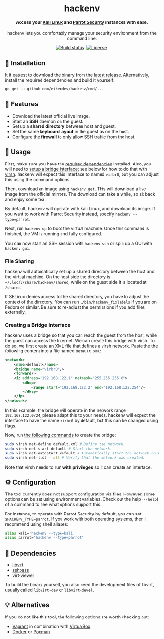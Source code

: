 <div align="center">
	<h1>hackenv</h1>
	<h4 align="center">
		Access your <a href="https://www.kali.org/">Kali Linux</a> and <a href="https://www.parrotsec.org/">Parrot Security</a> instances with ease.
	</h4>
	<p>hackenv lets you comfortably manage your security environment from the command line.</p>
</div>

<p align="center">
	<a href="https://github.com/eikendev/hackenv/actions"><img alt="Build status" src="https://img.shields.io/github/workflow/status/eikendev/hackenv/Main"/></a>&nbsp;
	<a href="https://github.com/eikendev/hackenv/blob/master/LICENSE"><img alt="License" src="https://img.shields.io/github/license/eikendev/hackenv"/></a>&nbsp;
</p>

## 🚀&nbsp;Installation

It it easiest to download the binary from the [latest release](https://github.com/eikendev/hackenv/releases).
Alternatively, install the [required dependencies](#dependencies) and build it yourself:
```bash
go get -u github.com/eikendev/hackenv/cmd/...
```

## 🤘&nbsp;Features

- Download the latest official live image.
- Start an **SSH** daemon on the guest.
- Set up a **shared directory** between host and guest.
- Set the same **keyboard layout** in the guest as on the host.
- Configure the **firewall** to only allow SSH traffic from the host.

## 📄&nbsp;Usage

First, make sure you have the [required dependencies](#dependencies) installed.
Also, you will need to [setup a bridge interface](https://jamielinux.com/docs/libvirt-networking-handbook/bridged-network.html); see below for how to do that with [virsh](https://www.libvirt.org/manpages/virsh.html).
hackenv will expect this interface to named `virbr0`, but you can adjust this using the command options.

Then, download an image using `hackenv get`.
This will download a live image from the official mirrors.
The download can take a while, so sit back and enjoy some tea.

By default, hackenv will operate with Kali Linux, and download its image.
If you want to work with Parrot Security instead, specify `hackenv --type=parrot`.

Next, run `hackenv up` to boot the virtual machine.
Once this command is finished, the VM is running and fully configured.

You can now start an SSH session with `hackenv ssh` or spin up a GUI with `hackenv gui`.

### File Sharing

hackenv will automatically set up a shared directory between the host and the virtual machine.
On the host side the directory is `~/.local/share/hackenv/shared`, while on the guest side it is located at `/shared`.

If SELinux denies access to the shared directory, you have to adjust the context of the directory.
You can run `./bin/hackenv_fixlabels` if you are on Fedora or similar.
Be sure to re-adjust the permissions if you add files externally.

### Creating a Bridge Interface

hackenv uses a bridge so that you can reach the guest from the host, while the guest can access the Internet.
We can create this bridge with virsh.
To do so, we first create an XML file that defines a virsh network.
Paste the the following content into a file named `default.xml`:

```xml
<network>
	<name>default</name>
	<bridge name="virbr0"/>
	<forward/>
	<ip address="192.168.122.1" netmask="255.255.255.0">
		<dhcp>
			<range start="192.168.122.2" end="192.168.122.254"/>
		</dhcp>
	</ip>
</network>
```

In this example, the bridge will operate in the network range `192.168.122.0/24`; please adapt this to your needs.
hackenv will expect the interface to have the name `virbr0` by default, but this can be changed using flags.

Now, run [the following commands](https://stackoverflow.com/a/52814732) to create the bridge:

```bash
sudo virsh net-define default.xml # Define the network.
sudo virsh net-start default # Start the network.
sudo virsh net-autostart default # Automatically start the network on boot.
sudo virsh net-list --all # Verify that the network was created.
```

Note that virsh needs to run **with privileges** so it can create an interface.

## ⚙&nbsp;Configuration

The tool currently does not support configuration via files.
However, some options can be set using environment variables.
Check out the help (`--help`) of a command to see what options support this.

For instance, to operate with Parrot Security by default, you can set `$HACKENV_TYPE=parrot`.
If you work with both operating systems, then I recommend using shell aliases:
```bash
alias kali='hackenv --type=kali'
alias parrot='hackenv --type=parrot'
```

## 🥙&nbsp;Dependencies

- [libvirt](https://libvirt.org/)
- [sshpass](https://sourceforge.net/projects/sshpass/)
- [virt-viewer](https://virt-manager.org/)

To build the binary yourself, you also need the development files of libvirt, usually called `libvirt-dev` or `libvirt-devel`.

## 💡&nbsp;Alternatives

If you do not like this tool, the following options are worth checking out:
- [Vagrant](https://www.vagrantup.com/) in combination with [VirtualBox](https://www.virtualbox.org/)
- [Docker](https://www.docker.com/) or [Podman](https://podman.io/)
